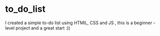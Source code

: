 # to_do_list
I created a simple to-do list using HTMlL, CSS and JS , this is a beginner - level project and a great start :))
